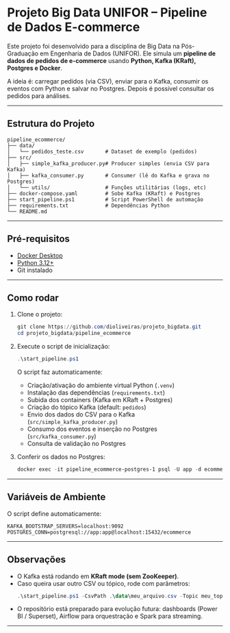 # Projeto Big Data UNIFOR – Pipeline de Dados E-commerce

Este projeto foi desenvolvido para a disciplina de Big Data na Pós-Graduação em Engenharia de Dados (UNIFOR). Ele simula um **pipeline de dados de pedidos de e-commerce** usando **Python, Kafka (KRaft), Postgres e Docker**.

A ideia é: carregar pedidos (via CSV), enviar para o Kafka, consumir os eventos com Python e salvar no Postgres. Depois é possível consultar os pedidos para análises.

---

## Estrutura do Projeto
```
pipeline_ecommerce/
├── data/
│   └── pedidos_teste.csv       # Dataset de exemplo (pedidos)
├── src/
│   ├── simple_kafka_producer.py# Producer simples (envia CSV para Kafka)
│   ├── kafka_consumer.py       # Consumer (lê do Kafka e grava no Postgres)
│   └── utils/                  # Funções utilitárias (logs, etc)
├── docker-compose.yaml         # Sobe Kafka (KRaft) e Postgres
├── start_pipeline.ps1          # Script PowerShell de automação
├── requirements.txt            # Dependências Python
└── README.md
```

---

## Pré-requisitos
- [Docker Desktop](https://www.docker.com/products/docker-desktop)
- [Python 3.12+](https://www.python.org/downloads/)
- Git instalado

---

## Como rodar

1. Clone o projeto:
   ```powershell
   git clone https://github.com/dioliveiras/projeto_bigdata.git
   cd projeto_bigdata/pipeline_ecommerce
   ```

2. Execute o script de inicialização:
   ```powershell
   .\start_pipeline.ps1
   ```

   O script faz automaticamente:
   - Criação/ativação do ambiente virtual Python (`.venv`)
   - Instalação das dependências (`requirements.txt`)
   - Subida dos containers (Kafka em KRaft + Postgres)
   - Criação do tópico Kafka (default: `pedidos`)
   - Envio dos dados do CSV para o Kafka (`src/simple_kafka_producer.py`)
   - Consumo dos eventos e inserção no Postgres (`src/kafka_consumer.py`)
   - Consulta de validação no Postgres

3. Conferir os dados no Postgres:
   ```powershell
   docker exec -it pipeline_ecommerce-postgres-1 psql -U app -d ecommerce -c "SELECT * FROM pedidos LIMIT 5;"
   ```

---

## Variáveis de Ambiente
O script define automaticamente:
```
KAFKA_BOOTSTRAP_SERVERS=localhost:9092
POSTGRES_CONN=postgresql://app:app@localhost:15432/ecommerce
```

---

## Observações
- O Kafka está rodando em **KRaft mode (sem ZooKeeper)**.
- Caso queira usar outro CSV ou tópico, rode com parâmetros:
  ```powershell
  .\start_pipeline.ps1 -CsvPath .\data\meu_arquivo.csv -Topic meu_topico
  ```
- O repositório está preparado para evolução futura: dashboards (Power BI / Superset), Airflow para orquestração e Spark para streaming.

---

